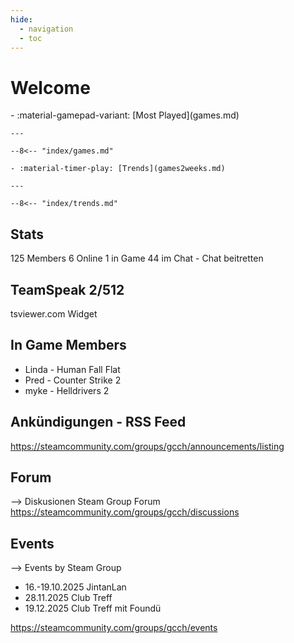 ```yaml
---
hide:
  - navigation
  - toc
---
```


# Welcome

<div class="grid cards" markdown>
    - :material-gamepad-variant: [Most Played](games.md)

    ---
    
    --8<-- "index/games.md"

    - :material-timer-play: [Trends](games2weeks.md)

    ---

    --8<-- "index/trends.md"


</div>


## Stats
125 Members
6 Online
1 in Game
44 im Chat - Chat beitretten

## TeamSpeak 2/512

tsviewer.com Widget


## In Game Members

* Linda - Human Fall Flat
* Pred - Counter Strike 2
* myke - Helldrivers 2

## Ankündigungen - RSS Feed

https://steamcommunity.com/groups/gcch/announcements/listing


## Forum

--> Diskusionen Steam Group Forum
https://steamcommunity.com/groups/gcch/discussions


## Events

--> Events by Steam Group

* 16.-19.10.2025 JintanLan
* 28.11.2025 Club Treff
* 19.12.2025 Club Treff mit Foundü

https://steamcommunity.com/groups/gcch/events